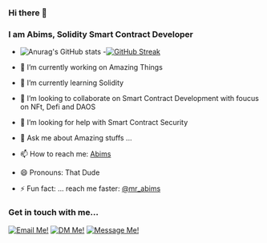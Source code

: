 ### Hi there 👋
### I am Abims, Solidity Smart Contract Developer

- ![Anurag's GitHub stats](https://github-readme-stats.vercel.app/api?username=mr-abims&show_icons=true&theme=radical) 
-[![GitHub Streak](https://github-readme-streak-stats.herokuapp.com/?user=mr-abims&theme=dark)](https://git.io/streak-stats)

- 🔭 I’m currently working on Amazing Things
- 🌱 I’m currently learning Solidity
- 👯 I’m looking to collaborate on Smart Contract Development with foucus on NFt, Defi and DAOS
- 🤔 I’m looking for help with Smart Contract Security
- 💬 Ask me about Amazing stuffs ...
- 📫 How to reach me: [Abims](https://twitter.com/mr_abims)
- 😄 Pronouns: That Dude
- ⚡ Fun fact: ...
 reach me faster: [@mr_abims](https://twitter.com/mr_abims)


### Get in touch with me...

[<img src='https://res.cloudinary.com/letech-digital-solutions/image/upload/c_scale,w_32/v1643757205/gmail_sqb5rq.png' title='Email Me!'>](mailto://adebayoabimbola9@gmail.com)
[<img src='https://res.cloudinary.com/letech-digital-solutions/image/upload/c_scale,w_32/v1643581958/5296516_tweet_twitter_twitter_logo_icon_bge2m4.png' title='DM Me!'>](https://twitter.com/mr_abims)
[<img src='https://res.cloudinary.com/letech-digital-solutions/image/upload/c_scale,w_32/v1643581958/5296501_linkedin_network_linkedin_logo_icon_pi6n4y.png' title='Message Me!'>](https://www.linkedin.com/in/abimbola-adebayo01/)
